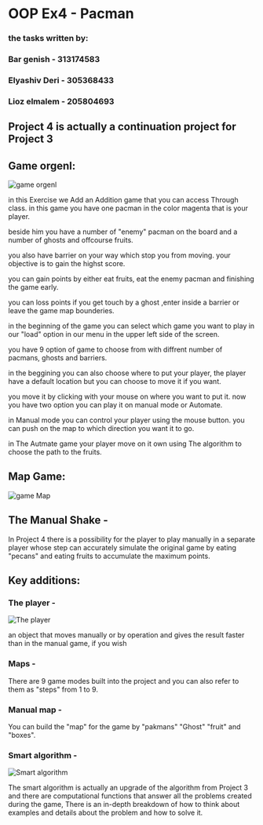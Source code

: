 # OOP Ex4 - Pacman 
### the tasks written by:

### Bar genish - 313174583

### Elyashiv Deri - 305368433

### Lioz elmalem - 205804693 

##  Project 4 is actually a continuation project for Project 3  

## Game orgenl:

![game orgenl](https://upload.wikimedia.org/wikipedia/he/5/59/Pac-man.png)


in this Exercise we Add an Addition game that you can access Through class. in this game you have one pacman in the color magenta that is your player. 

beside him you have a number of "enemy" pacman on the board and a number of ghosts and offcourse fruits.

you also have barrier on your way which stop you from moving. your objective is to gain the highst score.

you can gain points by either eat fruits, eat the enemy pacman and finishing the game early.

you can loss points if you get touch by a ghost ,enter inside a barrier or leave the game map bounderies.

in the beginning of the game you can select which game you want to play in our "load" option in our menu in the upper left side of the screen. 

you have 9 option of game to choose from with diffrent number of pacmans, ghosts and barriers.

in the beggining you can also choose where to put your player, the player have a default location but you can choose to move it if you want. 

you move it by clicking with your mouse on where you want to put it. now you have two option you can play it on manual mode or Automate.

in Manual mode you can control your player using the mouse button. you can push on the map to which direction you want it to go. 

in The Autmate game your player move on it own using The algorithm to choose the path to the fruits.

## Map Game:

![game Map](https://raw.githubusercontent.com/bargenish44/Ex4-OOP/master/Ariel1.png)

## The Manual Shake - 
In Project 4 there is a possibility for the player to play manually in a separate player whose step can accurately simulate the original game by eating "pecans" 
and eating fruits to accumulate the maximum points.
## Key additions:

### The player -
![The player](https://github.com/bargenish44/Ex4-OOP/blob/master/player.png)


an object that moves manually or by operation and gives the result faster than in the manual game, if you wish

### Maps -
There are 9 game modes built into the project and you can also refer to them as "steps" from 1 to 9.
### Manual map -
You can build the "map" for the game by "pakmans" "Ghost" "fruit" and "boxes".

### Smart algorithm -

![Smart algorithm](https://upload.wikimedia.org/wikipedia/commons/thumb/5/57/Dijkstra_Animation.gif/250px-Dijkstra_Animation.gif)

The smart algorithm is actually an upgrade of the algorithm from Project 3 and there are computational functions that answer all the problems created during the game,
There is an in-depth breakdown of how to think about examples and details about the problem and how to solve it.

